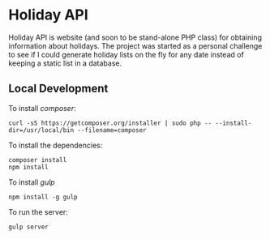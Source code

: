 # Holiday API

Holiday API is website (and soon to be stand-alone PHP class) for obtaining
information about holidays. The project was started as a personal challenge to
see if I could generate holiday lists on the fly for any date instead of
keeping a static list in a database.

## Local Development

To install *composer*:
```shell
curl -sS https://getcomposer.org/installer | sudo php -- --install-dir=/usr/local/bin --filename=composer
```

To install the dependencies:

```shell
composer install
npm install
```
To install *gulp*
```shell
npm install -g gulp
```

To run the server:

```shell
gulp server
```
